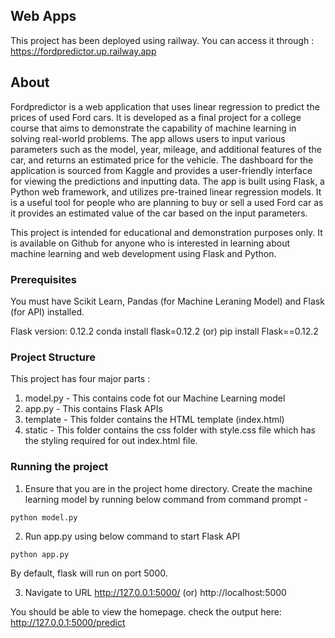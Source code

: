 ## Web Apps
This project has been deployed using railway. You can access it through : https://fordpredictor.up.railway.app

## About
Fordpredictor is a web application that uses linear regression to predict the prices of used Ford cars. It is developed as a final project for a college course that aims to demonstrate the capability of machine learning in solving real-world problems. The app allows users to input various parameters such as the model, year, mileage, and additional features of the car, and returns an estimated price for the vehicle. The dashboard for the application is sourced from Kaggle and provides a user-friendly interface for viewing the predictions and inputting data. The app is built using Flask, a Python web framework, and utilizes pre-trained linear regression models. It is a useful tool for people who are planning to buy or sell a used Ford car as it provides an estimated value of the car based on the input parameters.

This project is intended for educational and demonstration purposes only. It is available on Github for anyone who is interested in learning about machine learning and web development using Flask and Python.

### Prerequisites
You must have Scikit Learn, Pandas (for Machine Leraning Model) and Flask (for API) installed.

Flask version: 0.12.2
conda install flask=0.12.2  (or) pip install Flask==0.12.2

### Project Structure
This project has four major parts :
1. model.py - This contains code fot our Machine Learning model 
2. app.py - This contains Flask APIs 
3. template - This folder contains the HTML template (index.html)
4. static - This folder contains the css folder with style.css file which has the styling required for out index.html file.

### Running the project
1. Ensure that you are in the project home directory. Create the machine learning model by running below command from command prompt -
```
python model.py
```

2. Run app.py using below command to start Flask API
```
python app.py
```
By default, flask will run on port 5000.

3. Navigate to URL http://127.0.0.1:5000/ (or) http://localhost:5000

You should be able to view the homepage.
check the output here: http://127.0.0.1:5000/predict

